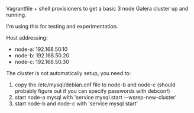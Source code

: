Vagrantfile + shell provisioners to get a basic 3 node Galera cluster up and running.

I'm using this for testing and experimentation.

Host addressing:

* node-a: 192.168.50.10
* node-b: 192.168.50.20
* node-c: 192.168.50.30

The cluster is not automatically setup, you need to:

1. copy the /etc/mysql/debian.cnf file to node-b and node-c (should probably figure out if you can specify passwords with debconf)
2. start node-a mysql with 'service mysql start --wsrep-new-cluster'
3. start node-b and node-c with 'service mysql start'
